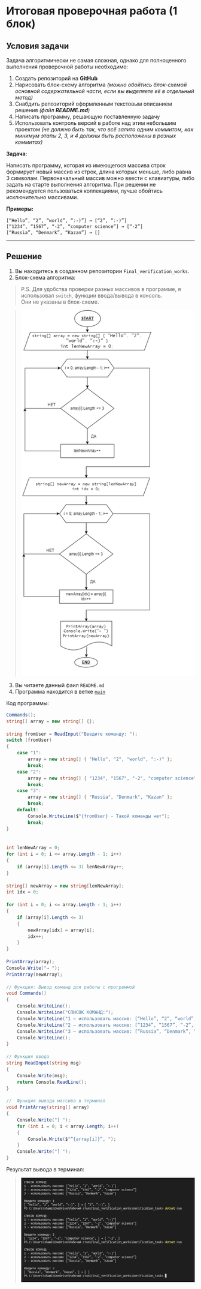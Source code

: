 # Итоговая проверочная работа (1 блок)
## **Условия задачи**

Задача алгоритмически не самая сложная, однако для полноценного выполнения проверочной работы необходимо:

1. Создать репозиторий на __GitHub__
2. Нарисовать блок-схему алгоритма _(можно обойтись блок-схемой основной содержательной части, если вы выделяете её в отдельный метод)_
3. Снабдить репозиторий оформленным текстовым описанием решения _(файл __README.md__)_
4. Написать программу, решающую поставленную задачу
5. Использовать контроль версий в работе над этим небольшим проектом _(не должно быть так, что всё залито одним коммитом, как минимум этапы 2, 3, и 4 должны быть расположены в разных коммитах)_

**Задача:**

Написать программу, которая из имеющегося массива строк формирует новый массив из строк, длина которых меньше, либо равна 3 символам. Первоначальный массив можно ввести с клавиатуры, либо задать на старте выполнения алгоритма. При решении не рекомендуется пользоваться коллекциями, лучше обойтись исключительно массивами.

**Примеры:**
```
[“Hello”, “2”, “world”, “:-)”] → [“2”, “:-)”]
[“1234”, “1567”, “-2”, “computer science”] → [“-2”]
[“Russia”, “Denmark”, “Kazan”] → []
```
***

## **Решение**
1. Вы находитесь в созданном репозитории `Final_verification_works`.
2. Блок-схема алгоритма:
>  P.S. Для удобства проверки разных массивов в программе, я использовал `switch`, функции ввода/вывода в консоль.   
Они не указаны в блок-схеме.

> ![Block-diagram](block_scheme_algorithm.drawio.png)

3. Вы читаете данный фаил `README.md`
4. Программа находится в ветке [`main`](/Verification_task/Program.cs "Открыть решение")

Код программы:
```cs
Commands();
string[] array = new string[] {};

string fromUser = ReadInput("Введите команду: ");
switch (fromUser)
{
    case "1":
        array = new string[] { "Hello", "2", "world", ":-)" };
        break;
    case "2":
        array = new string[] { "1234", "1567", "-2", "computer science" };
        break;
    case "3":
        array = new string[] { "Russia", "Denmark", "Kazan" };
        break;
    default:
        Console.WriteLine($"{fromUser} - Такой команды нет");
        break;
}


int lenNewArray = 0;
for (int i = 0; i <= array.Length - 1; i++)
{
    if (array[i].Length <= 3) lenNewArray++;
}

string[] newArray = new string[lenNewArray];
int idx = 0;

for (int i = 0; i <= array.Length - 1; i++)
{
    if (array[i].Length <= 3)
    {
        newArray[idx] = array[i];
        idx++;
    }
}

PrintArray(array);
Console.Write("→ ");
PrintArray(newArray);

// Функция: Вывод команд для работы с программой
void Commands()
{
    Console.WriteLine();
    Console.WriteLine("СПИСОК КОМАНД:");
    Console.WriteLine("1 – использовать массив: [“Hello”, “2”, “world”, “:-)”]");
    Console.WriteLine("2 – использовать массив: [“1234”, “1567”, “-2”, “computer science”]");
    Console.WriteLine("3 – использовать массив: [“Russia”, “Denmark”, “Kazan”]");
    Console.WriteLine();
}

// Функция ввода
string ReadInput(string msg)
{
    Console.Write(msg);
    return Console.ReadLine();
}

//  Функция вывода массива в терминал
void PrintArray(string[] array)
{
    Console.Write("[ ");
    for (int i = 0; i < array.Length; i++)
    {
        Console.Write($"“{array[i]}”, ");
    }
    Console.Write("] ");
}
```

Результат вывода в терминал:

> ![image answer in terminal](task_completed.png)
